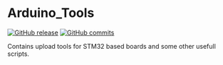 # Arduino_Tools
[![GitHub release](https://img.shields.io/github/release/stm32duino/Arduino_Tools.svg)](https://github.com/stm32duino/Arduino_Tools/releases/latest)
[![GitHub commits](https://img.shields.io/github/commits-since/stm32duino/Arduino_Tools/2.2.3.svg)](https://github.com/stm32duino/Arduino_Tools/compare/2.2.3...master)

Contains upload tools for STM32 based boards and some other usefull scripts.
